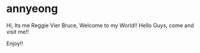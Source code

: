 # annyeong

Hi, Its me Reggie Vier Bruce, Welcome to my World!!
Hello Guys, come and visit me!!

Enjoy!!
